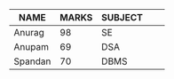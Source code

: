 |NAME   |MARKS   |SUBJECT   |  |   |
|---|---|---|---|---|
|Anurag   |98   |SE   |   |   |
|Anupam   |69   |DSA   |   |   |
|Spandan  |70   |DBMS |    |   |
